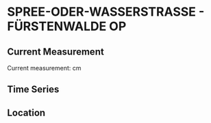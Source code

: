 # SPREE-ODER-WASSERSTRASSE - FÜRSTENWALDE OP

## Current Measurement

Current measurement: <Value topic="rivers/pegel-online/SOW/FÜRSTENWALDE OP/measurementValue"/> cm

## Time Series

<TimeSeries topic="rivers/pegel-online/SOW/FÜRSTENWALDE OP/measurementValue" period="week" />

## Location

<WorldMap>
  <Marker lat="52.354259817563545" lon="14.066528485661557" labelTopic="rivers/pegel-online/SOW/FÜRSTENWALDE OP" />
</WorldMap>
